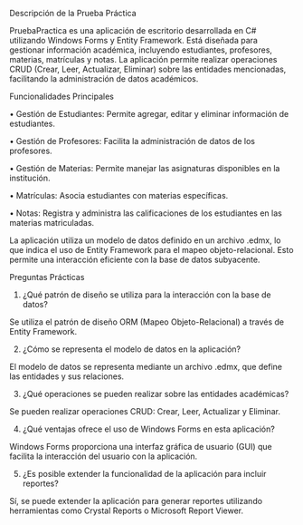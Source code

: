 Descripción de la Prueba Práctica

PruebaPractica es una aplicación de escritorio desarrollada en C# utilizando Windows Forms y Entity Framework. Está diseñada para gestionar información académica, incluyendo estudiantes, profesores, materias, matrículas y notas. La aplicación permite realizar operaciones CRUD (Crear, Leer, Actualizar, Eliminar) sobre las entidades mencionadas, facilitando la administración de datos académicos.

Funcionalidades Principales

• Gestión de Estudiantes: Permite agregar, editar y eliminar información de estudiantes.

• Gestión de Profesores: Facilita la administración de datos de los profesores.

• Gestión de Materias: Permite manejar las asignaturas disponibles en la institución.

• Matrículas: Asocia estudiantes con materias específicas.

• Notas: Registra y administra las calificaciones de los estudiantes en las materias matriculadas.

La aplicación utiliza un modelo de datos definido en un archivo .edmx, lo que indica el uso de Entity Framework para el mapeo objeto-relacional. Esto permite una interacción eficiente con la base de datos subyacente.

Preguntas Prácticas

1. ¿Qué patrón de diseño se utiliza para la interacción con la base de datos?

Se utiliza el patrón de diseño ORM (Mapeo Objeto-Relacional) a través de Entity Framework.

2. ¿Cómo se representa el modelo de datos en la aplicación?

El modelo de datos se representa mediante un archivo .edmx, que define las entidades y sus relaciones.

3. ¿Qué operaciones se pueden realizar sobre las entidades académicas?

Se pueden realizar operaciones CRUD: Crear, Leer, Actualizar y Eliminar.

4. ¿Qué ventajas ofrece el uso de Windows Forms en esta aplicación?

Windows Forms proporciona una interfaz gráfica de usuario (GUI) que facilita la interacción del usuario con la aplicación.

5. ¿Es posible extender la funcionalidad de la aplicación para incluir reportes?

Sí, se puede extender la aplicación para generar reportes utilizando herramientas como Crystal Reports o Microsoft Report Viewer.
